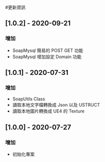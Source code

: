 #更新資訊

## [1.0.2] - 2020-09-21
### 增加

- SoapMysql 簡易的 POST GET 功能
- SoapMysql 增加設定 Domain 功能


## [1.0.1] - 2020-07-31
### 增加

- SoapUtils Class
- 讀取本地文字檔轉換成 Json 以及 USTRUCT
- 讀取本地圖片轉換成 UE4 的 Texture

## [1.0.0] - 2020-07-27
### 增加

- 初始化專案